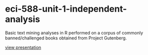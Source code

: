 # eci-588-unit-1-independent-analysis

Basic text mining analyses in R performed on a corpus of commonly banned/challenged books obtained from Project Gutenberg. 

[view presentation](https://cullerth.github.io/eci-588-unit-1-independent-analysis/Unit1_Analysis_BannedBooks.html)
